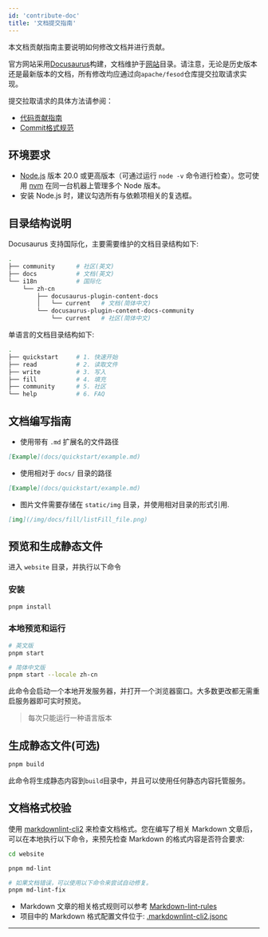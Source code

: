 ```yaml
---
id: 'contribute-doc'
title: '文档提交指南'
---
```


本文档贡献指南主要说明如何修改文档并进行贡献。

官方网站采用[Docusaurus](https://docusaurus.io/)构建，文档维护于[网站](https://github.com/apache/fesod/tree/main/website)目录。请注意，无论是历史版本还是最新版本的文档，所有修改均应通过向`apache/fesod`仓库提交拉取请求实现。

提交拉取请求的具体方法请参阅：

- [代码贡献指南](./contribution-guide.md)
- [Commit格式规范](./commit-format.md)

## 环境要求

- [Node.js](https://nodejs.org/en/download/) 版本 20.0 或更高版本（可通过运行 `node -v` 命令进行检查）。您可使用 [nvm](https://github.com/nvm-sh/nvm) 在同一台机器上管理多个 Node 版本。
- 安装 Node.js 时，建议勾选所有与依赖项相关的复选框。

## 目录结构说明

Docusaurus 支持国际化，主要需要维护的文档目录结构如下:

```bash
.
├── community      # 社区(英文)
├── docs           # 文档(英文)
└── i18n           # 国际化
    └── zh-cn
        ├── docusaurus-plugin-content-docs
        │   └── current   # 文档(简体中文)
        └── docusaurus-plugin-content-docs-community
            └── current   # 社区(简体中文)
```

单语言的文档目录结构如下:

```bash
.
├── quickstart     # 1. 快速开始
├── read           # 2. 读取文件
├── write          # 3. 写入
├── fill           # 4. 填充
├── community      # 5. 社区
└── help           # 6. FAQ
```

## 文档编写指南

- 使用带有 `.md` 扩展名的文件路径

```markdown
[Example](docs/quickstart/example.md)
```

- 使用相对于 `docs/` 目录的路径

```markdown
[Example](docs/quickstart/example.md)
```

- 图片文件需要存储在 `static/img` 目录，并使用相对目录的形式引用.

```markdown
[img](/img/docs/fill/listFill_file.png)
```

## 预览和生成静态文件

进入 `website` 目录，并执行以下命令

### 安装

```bash
pnpm install
```

### 本地预览和运行

```bash
# 英文版
pnpm start

# 简体中文版
pnpm start --locale zh-cn
```

此命令会启动一个本地开发服务器，并打开一个浏览器窗口。大多数更改都无需重启服务器即可实时预览。

> 每次只能运行一种语言版本

## 生成静态文件(可选)

```bash
pnpm build
```

此命令将生成静态内容到`build`目录中，并且可以使用任何静态内容托管服务。

## 文档格式校验

使用 [markdownlint-cli2](https://github.com/DavidAnson/markdownlint-cli2) 来检查文档格式。您在编写了相关 Markdown 文章后，可以在本地执行以下命令，来预先检查 Markdown 的格式内容是否符合要求:

```bash
cd website

pnpm md-lint

# 如果文档错误，可以使用以下命令来尝试自动修复。
pnpm md-lint-fix
```

- Markdown 文章的相关格式规则可以参考 [Markdown-lint-rules](https://github.com/DavidAnson/markdownlint/blob/main/doc/Rules.md)
- 项目中的 Markdown 格式配置文件位于: [.markdownlint-cli2.jsonc](https://github.com/apache/fesod/blob/main/website/.markdownlint-cli2.jsonc)

---
